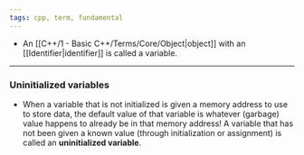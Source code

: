 ```yaml
---
tags: cpp, term, fundamental
---
```

- An [[C++/1 - Basic C++/Terms/Core/Object|object]] with an [[Identifier|identifier]] is called a variable.

---

### Uninitialized variables

- When a variable that is not initialized is given a memory address to use to store data, the default value of that variable is whatever (garbage) value happens to already be in that memory address! A variable that has not been given a known value (through initialization or assignment) is called an **uninitialized variable**.
